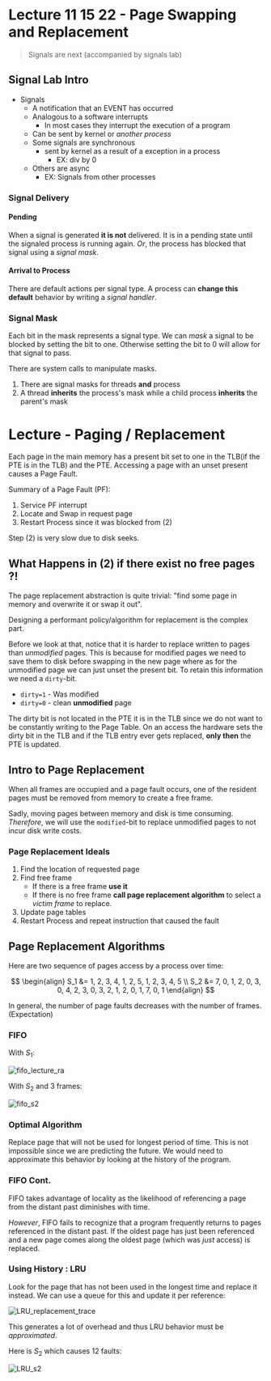 # Lecture 11 15 22 - Page Swapping and Replacement
> Signals are next (accompanied by signals lab)

## Signal Lab Intro
+ Signals
	+ A notification that an EVENT has occurred
	+ Analogous to a software interrupts
		+ In most cases they interrupt the execution of a program
	+ Can be sent by kernel or *another process*
	+ Some signals are synchronous
		+ sent by kernel as a result of a exception in a process
			+ EX: div by 0
	+ Others are async
		+ EX: Signals from other processes

### Signal Delivery
#### Pending
When a signal is generated **it is not** delivered. It is in a pending state until the signaled process is running again. *Or*, the process has blocked that signal using a *signal mask*. 

#### Arrival to Process
There are default actions per signal type. A process can **change this default** behavior by writing a *signal handler*. 

### Signal Mask
Each bit in the mask represents a signal type. We can *mask* a signal to be blocked by setting the bit to one. Otherwise setting the bit to 0 will allow for that signal to pass. 

There are system calls to manipulate masks. 
1. There are signal masks for threads **and** process
2. A thread **inherits** the process's mask while a child process **inherits** the parent's mask

# Lecture - Paging / Replacement

Each page in the main memory has a present bit set to one in the TLB(if the PTE is in the TLB) and the PTE. Accessing a page with an unset present causes a Page Fault. 

Summary of a Page Fault (PF):
1. Service PF interrupt
2. Locate and Swap in request page
3. Restart Process since it was blocked from (2)

Step (2) is very slow due to disk seeks. 

## What Happens in (2) if there exist no free pages ?!
The page replacement abstraction is quite trivial: "find some page in memory and overwrite it or swap it out". 

Designing a performant policy/algorithm for replacement is the complex part. 

Before we look at that, notice that it is harder to replace written to pages than *unmodified* pages. This is because for modified pages we need to save them to disk before swapping in the new page where as for the unmodified page we can just unset the present bit. To retain this information we need a `dirty`-bit. 
+ `dirty=1` - Was modified
+ `dirty=0` - clean **unmodified** page

The dirty bit is not located in the PTE it is in the TLB since we do not want to be constantly writing to the Page Table. On an access the hardware sets the dirty bit in the TLB and if the TLB entry ever gets replaced, **only then** the PTE is updated.  

## Intro to Page Replacement
When all frames are occupied and a page fault occurs, one of the resident pages must be removed from memory to create a free frame. 

Sadly, moving pages between memory and disk is time consuming. *Therefore*, we will use the `modified`-bit to replace unmodified pages to not incur disk write costs.

### Page Replacement Ideals
1. Find the location of requested page
2. Find free frame
	+ If there is a free frame **use it**
	+ If there is no free frame **call page replacement algorithm** to select a *victim frame* to replace. 
3. Update page tables
4. Restart Process and repeat instruction that caused the fault

## Page Replacement Algorithms
Here are two sequence of pages access by a process over time:

$$
\begin{align}
	S_1 &= 1, 2, 3, 4, 1, 2, 5, 1, 2, 3, 4, 5 \\
	S_2 &= 7, 0, 1, 2, 0, 3, 0, 4, 2, 3, 0, 3, 2, 1, 2, 0, 1, 7, 0, 1
\end{align}
$$

In general, the number of page faults decreases with the number of frames. (Expectation)

### FIFO

With $S_1:$

![fifo_lecture_ra](/img/fifo_lecture_ra.png)

With $S_2$ and 3 frames:

![fifo_s2](/img/fifo_s2.png)


### Optimal Algorithm
Replace page that will not be used for longest period of time. This is not impossible since we are predicting the future. We would need to approximate this behavior by looking at the history of the program. 

### FIFO Cont. 
FIFO takes advantage of locality as the likelihood of referencing a page from the distant past diminishes with time. 

*However*, FIFO fails to recognize that a program frequently returns to pages referenced in the distant past. If the oldest page has just been referenced and a new page comes along the oldest page (which was *just* access) is replaced. 

### Using History : LRU
Look for the page that has not been used in the longest time and replace it instead. We can use a queue for this and update it per reference:

![LRU_replacement_trace](/img/LRU_replacement_trace.png)

This generates a lot of overhead and thus LRU behavior must be *approximated*. 

Here is $S_2$ which causes 12 faults:

![LRU_s2](/img/LRU_s2.png)
